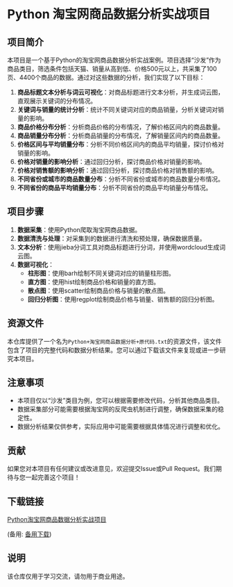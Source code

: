 # Python 淘宝网商品数据分析实战项目

## 项目简介

本项目是一个基于Python的淘宝网商品数据分析实战案例。项目选择“沙发”作为商品类目，筛选条件包括天猫、销量从高到低、价格500元以上，共采集了100页、4400个商品的数据。通过对这些数据的分析，我们实现了以下目标：

1. **商品标题文本分析与词云可视化**：对商品标题进行文本分析，并生成词云图，直观展示关键词的分布情况。
2. **关键词与销量的统计分析**：统计不同关键词对应的商品销量，分析关键词对销量的影响。
3. **商品价格分布分析**：分析商品价格的分布情况，了解价格区间内的商品数量。
4. **商品销量分布分析**：分析商品销量的分布情况，了解销量区间内的商品数量。
5. **价格区间与平均销量分布**：分析不同价格区间内的商品平均销量，探讨价格对销量的影响。
6. **价格对销量的影响分析**：通过回归分析，探讨商品价格对销量的影响。
7. **价格对销售额的影响分析**：通过回归分析，探讨商品价格对销售额的影响。
8. **不同省份或城市的商品数量分布**：分析不同省份或城市的商品数量分布情况。
9. **不同省份的商品平均销量分布**：分析不同省份的商品平均销量分布情况。

## 项目步骤

1. **数据采集**：使用Python爬取淘宝网商品数据。
2. **数据清洗与处理**：对采集到的数据进行清洗和预处理，确保数据质量。
3. **文本分析**：使用jieba分词工具对商品标题进行分词，并使用wordcloud生成词云图。
4. **数据可视化**：
   - **柱形图**：使用barh绘制不同关键词对应的销量柱形图。
   - **直方图**：使用hist绘制商品价格和销量的直方图。
   - **散点图**：使用scatter绘制商品价格与销量的散点图。
   - **回归分析图**：使用regplot绘制商品价格与销量、销售额的回归分析图。

## 资源文件

本仓库提供了一个名为`Python+淘宝网商品数据分析+原代码.txt`的资源文件，该文件包含了项目的完整代码和数据分析结果。您可以通过下载该文件来复现或进一步研究本项目。

## 注意事项

- 本项目仅以“沙发”类目为例，您可以根据需要修改代码，分析其他商品类目。
- 数据采集部分可能需要根据淘宝网的反爬虫机制进行调整，确保数据采集的稳定性。
- 数据分析结果仅供参考，实际应用中可能需要根据具体情况进行调整和优化。

## 贡献

如果您对本项目有任何建议或改进意见，欢迎提交Issue或Pull Request。我们期待与您一起完善这个项目！

## 下载链接
[Python淘宝网商品数据分析实战项目](https://pan.quark.cn/s/09e83282baf8) 

(备用: [备用下载](https://pan.baidu.com/s/1qgeTHpJ_WB5md8adRUYlRQ?pwd=1234))

## 说明

该仓库仅用于学习交流，请勿用于商业用途。
